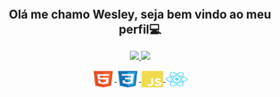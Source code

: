 ## <div align="center">Olá me chamo Wesley, seja bem vindo ao meu perfil💻
  </div>
<div align="center">
  <a href="https://github.com/buenowes">
  <img height="180em" src="https://github-readme-stats.vercel.app/api?username=buenowes&show_icons=true&theme=dark&include_all_commits=true&count_private=true"/>
  <img height="180em" src="https://github-readme-stats.vercel.app/api/top-langs/?username=buenowes&layout=compact&langs_count=7&theme=dark"/>
</div>
<div style="display: inline_block", align="center"><br>
  <img align="center" alt="Wes-HTML" height="30" width="40" src="https://raw.githubusercontent.com/devicons/devicon/master/icons/html5/html5-original.svg">
  <img align="center" alt="Wes-CSS" height="30" width="40" src="https://raw.githubusercontent.com/devicons/devicon/master/icons/css3/css3-original.svg">
  <img align="center" alt="Wes-Js" height="30" width="40" src="https://raw.githubusercontent.com/devicons/devicon/master/icons/javascript/javascript-plain.svg">
  <img align="center" alt="Wes-React" height="30" width="40" src="https://raw.githubusercontent.com/devicons/devicon/master/icons/react/react-original.svg">
</div>
